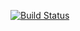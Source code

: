 [![Build Status](http://localhost:8080/buildStatus/icon?job=PESNA)](http://localhost:8080/job/PESNA/)
